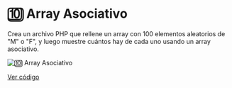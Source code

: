 # 🔟 Array Asociativo

Crea un archivo PHP que rellene un array con 100 elementos aleatorios de "M" o "F", y luego muestre cuántos hay de cada uno usando un array asociativo.

![🔟 Array Asociativo](ruta/a/la/imagen_array_asociativo.jpg)

[Ver código](https://github.com/LoganNDE/Ejercicios-PHP/tree/main/1-Ejercicios/arrayAsociativo/arrayAsociativo.php)
